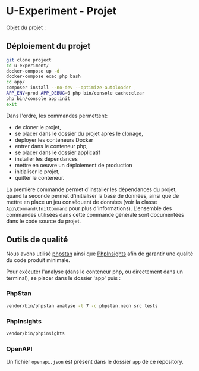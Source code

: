 # U-Experiment - Projet

Objet du projet :

## Déploiement du projet

```bash
git clone project
cd u-experiment/
docker-compose up -d
docker-compose exec php bash
cd app/
composer install --no-dev --optimize-autoloader
APP_ENV=prod APP_DEBUG=0 php bin/console cache:clear
php bin/console app:init
exit
```

Dans l'ordre, les commandes permettent:
- de cloner le projet,
- se placer dans le dossier du projet après le clonage,
- déployer les conteneurs Docker
- entrer dans le conteneur php,
- se placer dans le dossier applicatif
- installer les dépendances
- mettre en oeuvre un déploiement de production
- initialiser le projet,
- quitter le conteneur.

La première commande permet d'installer les dépendances du projet, quand la seconde permet d'initialiser la base de données, ainsi que de mettre en place un jeu conséquent de données (voir la classe `App\Command\InitCommand` pour plus d'informations).
L'ensemble des commandes utilisées dans cette commande générale sont documentées dans le code source du projet.

## Outils de qualité

Nous avons utilisé [phpstan]() ainsi que [PhpInsights]() afin de garantir une qualité du code produit minimale.


Pour exécuter l'analyse (dans le conteneur php, ou directement dans un terminal), se placer dans le dossier 'app' puis :
### PhpStan
```bash
vendor/bin/phpstan analyse -l 7 -c phpstan.neon src tests
```

### PhpInsights
```bash
vendor/bin/phpinsights
```
### OpenAPI
Un fichier `openapi.json` est présent dans le dossier `app` de ce repository.

